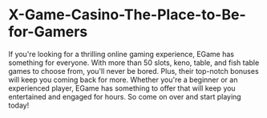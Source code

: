 # X-Game-Casino-The-Place-to-Be-for-Gamers
If you're looking for a thrilling online gaming experience, EGame has something for everyone.
With more than 50 slots, keno, table, and fish table games to choose from, you'll never be bored. Plus, their top-notch bonuses will keep you coming back for more. Whether you're a beginner or an experienced player, EGame has something to offer that will keep you entertained and engaged for hours. So come on over and start playing today!
